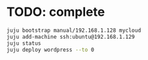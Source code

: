 # TODO: complete

```bash
juju bootstrap manual/192.168.1.128 mycloud
juju add-machine ssh:ubuntu@192.168.1.129
juju status
juju deploy wordpress --to 0
```